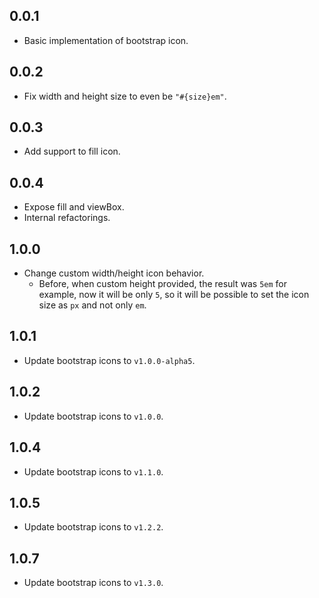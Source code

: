 ## 0.0.1

- Basic implementation of bootstrap icon.

## 0.0.2

- Fix width and height size to even be `"#{size}em"`.

## 0.0.3

- Add support to fill icon.

## 0.0.4

- Expose fill and viewBox.
- Internal refactorings.

## 1.0.0

- Change custom width/height icon behavior.
  - Before, when custom height provided, the result was `5em` for example, now it will be only `5`, so it will be possible to set the icon size as `px` and not only `em`.
  
## 1.0.1

- Update bootstrap icons to `v1.0.0-alpha5`.

## 1.0.2

- Update bootstrap icons to `v1.0.0`.

## 1.0.4

- Update bootstrap icons to `v1.1.0`.

## 1.0.5

- Update bootstrap icons to `v1.2.2`.

## 1.0.7

- Update bootstrap icons to `v1.3.0`.